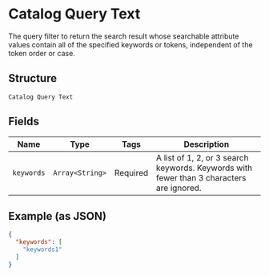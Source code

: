 
# Catalog Query Text

The query filter to return the search result whose searchable attribute values contain all of the specified keywords or tokens, independent of the token order or case.

## Structure

`Catalog Query Text`

## Fields

| Name | Type | Tags | Description |
|  --- | --- | --- | --- |
| `keywords` | `Array<String>` | Required | A list of 1, 2, or 3 search keywords. Keywords with fewer than 3 characters are ignored. |

## Example (as JSON)

```json
{
  "keywords": [
    "keywords1"
  ]
}
```


